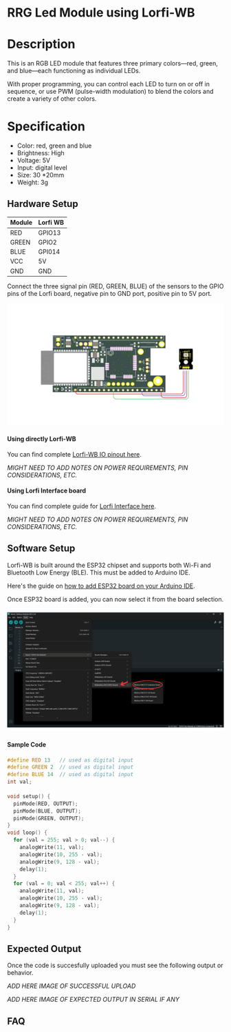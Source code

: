 # RRG Led Module using Lorfi-WB

# Description

This is an RGB LED module that features three primary colors—red, green, and blue—each functioning as individual LEDs.

With proper programming, you can control each LED to turn on or off in sequence, or use PWM (pulse-width modulation) to blend the colors and create a variety of other colors.

# Specification

- Color: red, green and blue
- Brightness: High
- Voltage: 5V
- Input: digital level
- Size: 30 *20mm
- Weight: 3g

## Hardware Setup

|     Module    |   Lorfi WB  |
|---------------|-------------|
| RED           | GPIO13      |
| GREEN         | GPIO2       |
| BLUE          | GPI014      |
| VCC           | 5V          |
| GND           | GND         |

Connect the three signal pin (RED, GREEN, BLUE) of the sensors to the GPIO pins of the Lorfi board, negative pin to GND port, positive pin to 5V port.

![RGB LED Module](\assets\Images\LORFI_Components\Lorfi-WB_Modules\11.png)

#### Using directly Lorfi-WB

You can find complete <a href="/docs/Hardware_Guide.html">Lorfi-WB IO pinout here</a>.

*MIGHT NEED TO ADD NOTES ON POWER REQUIREMENTS, PIN CONSIDERATIONS, ETC.*

#### Using Lorfi Interface board

You can find complete guide for <a href="/docs/Hardware_Guide.html">Lorfi Interface here</a>.

*MIGHT NEED TO ADD NOTES ON POWER REQUIREMENTS, PIN CONSIDERATIONS, ETC.*

## Software Setup

Lorfi-WB is built around the ESP32 chipset and supports both Wi-Fi and Bluetooth Low Energy (BLE). This must be added to Arduino IDE.

Here's the guide on <a href="/docs/Software_Guide.html">how to add ESP32 board on your Arduino IDE</a>.

Once ESP32 board is added, you can now select it from the board selection.

![Software Guide 4](\assets\Images\LORFI_Components\Software-Guide_Images\Software_Guide4.png)

#### Sample Code
```c
#define RED 13   // used as digital input
#define GREEN 2  // used as digital input
#define BLUE 14  // used as digital input
int val;

void setup() {
  pinMode(RED, OUTPUT);
  pinMode(BLUE, OUTPUT);
  pinMode(GREEN, OUTPUT);
}
void loop() {
  for (val = 255; val > 0; val--) {
    analogWrite(11, val);
    analogWrite(10, 255 - val);
    analogWrite(9, 128 - val);
    delay(1);
  }
  for (val = 0; val < 255; val++) {
    analogWrite(11, val);
    analogWrite(10, 255 - val);
    analogWrite(9, 128 - val);
    delay(1);
  }
}
```

## Expected Output

Once the code is succesfully uploaded you must see the following output or behavior.

*ADD HERE IMAGE OF SUCCESSFUL UPLOAD*

*ADD HERE IMAGE OF EXPECTED OUTPUT IN SERIAL IF ANY*

## FAQ


